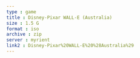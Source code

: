```yaml
---
type : game
title : Disney-Pixar WALL-E (Australia)
size : 1.5 G
format : iso
archive : zip
server : myrient
link2 : Disney-Pixar%20WALL-E%20%28Australia%29
---
```

